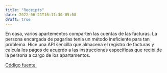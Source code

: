 ```yaml
---
title: "Receipts"
date: 2022-06-21T16:11:30-05:00
draft: true
---
```


En casa, varios apartementos comparten las cuentas de las facturas. La persona encargada de pagarlas tenía un método ineficiente para tan problema. Hice una API sencilla que almacena el registro de facturas y calcula los pagos de acuerdo a las instrucciones específicas que recibí de la persona a cargo de los apartamentos.

[Código fuente.](https://github.com/mlc-d/receipts)